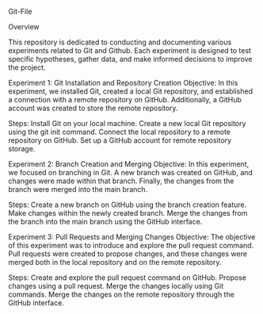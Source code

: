 Git-File


Overview

This repository is dedicated to conducting and documenting various experiments related to Git and Github. Each experiment is designed to test specific hypotheses, gather data, and make informed decisions to improve the project.

Experiment 1: Git Installation and Repository Creation
Objective: In this experiment, we installed Git, created a local Git repository, and established a connection with a remote repository on GitHub. Additionally, a GitHub account was created to store the remote repository.

Steps:
Install Git on your local machine.
Create a new local Git repository using the git init command.
Connect the local repository to a remote repository on GitHub.
Set up a GitHub account for remote repository storage.


Experiment 2: Branch Creation and Merging
Objective: In this experiment, we focused on branching in Git. A new branch was created on GitHub, and changes were made within that branch. Finally, the changes from the branch were merged into the main branch.

Steps:
Create a new branch on GitHub using the branch creation feature.
Make changes within the newly created branch.
Merge the changes from the branch into the main branch using the GitHub interface.


Experiment 3: Pull Requests and Merging Changes
Objective: The objective of this experiment was to introduce and explore the pull request command. Pull requests were created to propose changes, and these changes were merged both in the local repository and on the remote repository.

Steps:
Create and explore the pull request command on GitHub.
Propose changes using a pull request.
Merge the changes locally using Git commands.
Merge the changes on the remote repository through the GitHub interface.
